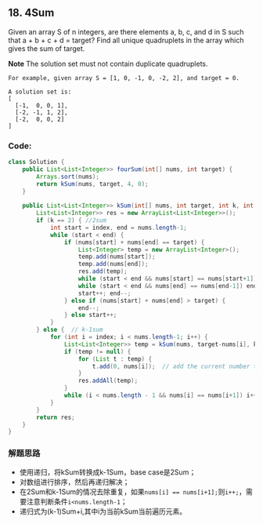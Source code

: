 ## 18. 4Sum

Given an array S of n integers, are there elements a, b, c, and d in S such that a + b + c + d = target? Find all unique quadruplets in the array which gives the sum of target.


**Note**  The solution set must not contain duplicate quadruplets.


```
For example, given array S = [1, 0, -1, 0, -2, 2], and target = 0.

A solution set is:
[
  [-1,  0, 0, 1],
  [-2, -1, 1, 2],
  [-2,  0, 0, 2]
]
```

###  Code:

```java
class Solution {
    public List<List<Integer>> fourSum(int[] nums, int target) {
        Arrays.sort(nums);
        return kSum(nums, target, 4, 0);
    }
    
    public List<List<Integer>> kSum(int[] nums, int target, int k, int index) {
        List<List<Integer>> res = new ArrayList<List<Integer>>();
        if (k == 2) { //2sum
            int start = index, end = nums.length-1;
            while (start < end) {
                if (nums[start] + nums[end] == target) {
                    List<Integer> temp = new ArrayList<Integer>();
                    temp.add(nums[start]);
                    temp.add(nums[end]);
                    res.add(temp);
                    while (start < end && nums[start] == nums[start+1]) start++;  // skip the duplicates
                    while (start < end && nums[end] == nums[end-1]) end--;
                    start++; end--;
                } else if (nums[start] + nums[end] > target) {
                    end--;
                } else start++;
            }
        } else {  // k-1sum
            for (int i = index; i < nums.length-1; i++) {
                List<List<Integer>> temp = kSum(nums, target-nums[i], k-1, i+1);  // recursively get k-1 sum
                if (temp != null) {
                    for (List t : temp) {
                        t.add(0, nums[i]);  // add the current number to the head of the list
                    }
                    res.addAll(temp);
                }
                while (i < nums.length - 1 && nums[i] == nums[i+1]) i++; // skip the duplicates
            }
        }
        return res;   
    }
}

```

### 解题思路
* 使用递归，将kSum转换成k-1Sum，base case是2Sum；
* 对数组进行排序，然后再递归解决；
* 在2Sum和k-1Sum的情况去除重复，如果```nums[i] == nums[i+1];```则```i++;```，需要注意判断条件```i<nums.length-1```；
* 递归式为(k-1)Sum+i,其中i为当前kSum当前遍历元素。
